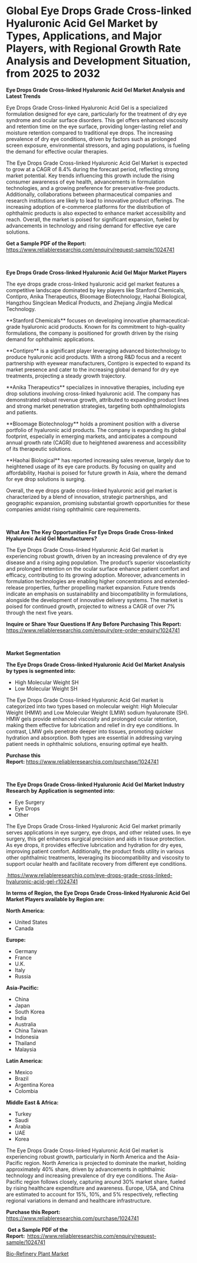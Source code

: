 <p><h1>Global Eye Drops Grade Cross-linked Hyaluronic Acid Gel Market by Types, Applications, and Major Players, with Regional Growth Rate Analysis and Development Situation, from 2025 to 2032</h1></p><p><strong>Eye Drops Grade Cross-linked Hyaluronic Acid Gel Market Analysis and Latest Trends</strong></p>
<p><p>Eye Drops Grade Cross-linked Hyaluronic Acid Gel is a specialized formulation designed for eye care, particularly for the treatment of dry eye syndrome and ocular surface disorders. This gel offers enhanced viscosity and retention time on the eye surface, providing longer-lasting relief and moisture retention compared to traditional eye drops. The increasing prevalence of dry eye conditions, driven by factors such as prolonged screen exposure, environmental stressors, and aging populations, is fueling the demand for effective ocular therapies.</p><p>The Eye Drops Grade Cross-linked Hyaluronic Acid Gel Market is expected to grow at a CAGR of 8.4% during the forecast period, reflecting strong market potential. Key trends influencing this growth include the rising consumer awareness of eye health, advancements in formulation technologies, and a growing preference for preservative-free products. Additionally, collaborations between pharmaceutical companies and research institutions are likely to lead to innovative product offerings. The increasing adoption of e-commerce platforms for the distribution of ophthalmic products is also expected to enhance market accessibility and reach. Overall, the market is poised for significant expansion, fueled by advancements in technology and rising demand for effective eye care solutions.</p></p>
<p><strong>Get a Sample PDF of the Report:&nbsp;</strong> <a href="https://www.reliableresearchiq.com/enquiry/request-sample/1024741?utm_campaign=1159&utm_medium=2&utm_source=Github&utm_content=ia&utm_term=01022025&utm_id=eye-drops-grade-cross-linked-hyaluronic-acid-gel">https://www.reliableresearchiq.com/enquiry/request-sample/1024741</a></p>
<p>&nbsp;</p>
<p><strong>Eye Drops Grade Cross-linked Hyaluronic Acid Gel Major Market Players</strong></p>
<p><p>The eye drops grade cross-linked hyaluronic acid gel market features a competitive landscape dominated by key players like Stanford Chemicals, Contipro, Anika Therapeutics, Bloomage Biotechnology, Haohai Biological, Hangzhou Singclean Medical Products, and Zhejiang Jingjia Medical Technology.</p><p>**Stanford Chemicals** focuses on developing innovative pharmaceutical-grade hyaluronic acid products. Known for its commitment to high-quality formulations, the company is positioned for growth driven by the rising demand for ophthalmic applications.</p><p>**Contipro** is a significant player leveraging advanced biotechnology to produce hyaluronic acid products. With a strong R&D focus and a recent partnership with eyewear manufacturers, Contipro is expected to expand its market presence and cater to the increasing global demand for dry eye treatments, projecting a steady growth trajectory.</p><p>**Anika Therapeutics** specializes in innovative therapies, including eye drop solutions involving cross-linked hyaluronic acid. The company has demonstrated robust revenue growth, attributed to expanding product lines and strong market penetration strategies, targeting both ophthalmologists and patients.</p><p>**Bloomage Biotechnology** holds a prominent position with a diverse portfolio of hyaluronic acid products. The company is expanding its global footprint, especially in emerging markets, and anticipates a compound annual growth rate (CAGR) due to heightened awareness and accessibility of its therapeutic solutions.</p><p>**Haohai Biological** has reported increasing sales revenue, largely due to heightened usage of its eye care products. By focusing on quality and affordability, Haohai is poised for future growth in Asia, where the demand for eye drop solutions is surging.</p><p>Overall, the eye drops grade cross-linked hyaluronic acid gel market is characterized by a blend of innovation, strategic partnerships, and geographic expansion, promising substantial growth opportunities for these companies amidst rising ophthalmic care requirements.</p></p>
<p>&nbsp;</p>
<p><strong>What Are The Key Opportunities For Eye Drops Grade Cross-linked Hyaluronic Acid Gel Manufacturers?</strong></p>
<p><p>The Eye Drops Grade Cross-linked Hyaluronic Acid Gel market is experiencing robust growth, driven by an increasing prevalence of dry eye disease and a rising aging population. The product’s superior viscoelasticity and prolonged retention on the ocular surface enhance patient comfort and efficacy, contributing to its growing adoption. Moreover, advancements in formulation technologies are enabling higher concentrations and extended-release properties, further propelling market expansion. Future trends indicate an emphasis on sustainability and biocompatibility in formulations, alongside the development of innovative delivery systems. The market is poised for continued growth, projected to witness a CAGR of over 7% through the next five years.</p></p>
<p><strong>Inquire or Share Your Questions If Any Before Purchasing This Report:</strong> <a href="https://www.reliableresearchiq.com/enquiry/pre-order-enquiry/1024741?utm_campaign=1159&utm_medium=2&utm_source=Github&utm_content=ia&utm_term=01022025&utm_id=eye-drops-grade-cross-linked-hyaluronic-acid-gel">https://www.reliableresearchiq.com/enquiry/pre-order-enquiry/1024741</a></p>
<p>&nbsp;</p>
<p><strong>Market Segmentation</strong></p>
<p><strong>The Eye Drops Grade Cross-linked Hyaluronic Acid Gel Market Analysis by types is segmented into:</strong></p>
<p><ul><li>High Molecular Weight SH</li><li>Low Molecular Weight SH</li></ul></p>
<p><p>The Eye Drops Grade Cross-linked Hyaluronic Acid Gel market is categorized into two types based on molecular weight: High Molecular Weight (HMW) and Low Molecular Weight (LMW) sodium hyaluronate (SH). HMW gels provide enhanced viscosity and prolonged ocular retention, making them effective for lubrication and relief in dry eye conditions. In contrast, LMW gels penetrate deeper into tissues, promoting quicker hydration and absorption. Both types are essential in addressing varying patient needs in ophthalmic solutions, ensuring optimal eye health.</p></p>
<p><strong>Purchase this Report:&nbsp;</strong><a href="https://www.reliableresearchiq.com/purchase/1024741?utm_campaign=1159&utm_medium=2&utm_source=Github&utm_content=ia&utm_term=01022025&utm_id=eye-drops-grade-cross-linked-hyaluronic-acid-gel">https://www.reliableresearchiq.com/purchase/1024741</a></p>
<p>&nbsp;</p>
<p><strong>The Eye Drops Grade Cross-linked Hyaluronic Acid Gel Market Industry Research by Application is segmented into:</strong></p>
<p><ul><li>Eye Surgery</li><li>Eye Drops</li><li>Other</li></ul></p>
<p><p>The Eye Drops Grade Cross-linked Hyaluronic Acid Gel market primarily serves applications in eye surgery, eye drops, and other related uses. In eye surgery, this gel enhances surgical precision and aids in tissue protection. As eye drops, it provides effective lubrication and hydration for dry eyes, improving patient comfort. Additionally, the product finds utility in various other ophthalmic treatments, leveraging its biocompatibility and viscosity to support ocular health and facilitate recovery from different eye conditions.</p></p>
<p><a href="https://www.reliableresearchiq.com/eye-drops-grade-cross-linked-hyaluronic-acid-gel-r1024741?utm_campaign=1159&utm_medium=2&utm_source=Github&utm_content=ia&utm_term=01022025&utm_id=eye-drops-grade-cross-linked-hyaluronic-acid-gel">&nbsp;https://www.reliableresearchiq.com/eye-drops-grade-cross-linked-hyaluronic-acid-gel-r1024741</a></p>
<p><strong>In terms of Region, the Eye Drops Grade Cross-linked Hyaluronic Acid Gel Market Players available by Region are:</strong></p>
<p>
    <p> <strong> North America: </strong>
        <ul>
            <li>United States</li>
            <li>Canada</li>
        </ul>
        </p> 
    <p> <strong> Europe: </strong>
        <ul>
            <li>Germany</li>
            <li>France</li>
            <li>U.K.</li>
            <li>Italy</li>
            <li>Russia</li>
        </ul>
        </p> 
    <p> <strong> Asia-Pacific: </strong>
        <ul>
            <li>China</li>
            <li>Japan</li>
            <li>South Korea</li>
            <li>India</li>
            <li>Australia</li>
            <li>China Taiwan</li>
            <li>Indonesia</li>
            <li>Thailand</li>
            <li>Malaysia</li>
        </ul>
        </p> 
    <p> <strong> Latin America: </strong>
        <ul>
            <li>Mexico</li>
            <li>Brazil</li>
            <li>Argentina Korea</li>
            <li>Colombia</li>
        </ul>
        </p> 
    <p> <strong> Middle East & Africa: </strong>
        <ul>
            <li>Turkey</li>
            <li>Saudi</li>
            <li>Arabia</li>
            <li>UAE</li>
            <li>Korea</li>
        </ul>
    </p>
    </p>
<p><p>The Eye Drops Grade Cross-linked Hyaluronic Acid Gel market is experiencing robust growth, particularly in North America and the Asia-Pacific region. North America is projected to dominate the market, holding approximately 40% share, driven by advancements in ophthalmic technology and increasing prevalence of dry eye conditions. The Asia-Pacific region follows closely, capturing around 30% market share, fueled by rising healthcare expenditure and awareness. Europe, USA, and China are estimated to account for 15%, 10%, and 5% respectively, reflecting regional variations in demand and healthcare infrastructure.</p></p>
<p><strong>Purchase this Report: </strong><a href="https://www.reliableresearchiq.com/purchase/1024741?utm_campaign=1159&utm_medium=2&utm_source=Github&utm_content=ia&utm_term=01022025&utm_id=eye-drops-grade-cross-linked-hyaluronic-acid-gel">https://www.reliableresearchiq.com/purchase/1024741</a></p>
<p>&nbsp;<strong>Get a Sample PDF of the Report:&nbsp;&nbsp;</strong><a href="https://www.reliableresearchiq.com/enquiry/request-sample/1024741?utm_campaign=1159&utm_medium=2&utm_source=Github&utm_content=ia&utm_term=01022025&utm_id=eye-drops-grade-cross-linked-hyaluronic-acid-gel">https://www.reliableresearchiq.com/enquiry/request-sample/1024741</a></p>
<p><strong></strong></p>
<p><p><a href="https://github.com/leyesamilej/Market-Research-Report-List-1/blob/main/bio-refinery-plant-market.md?utm_campaign=1159&utm_medium=2&utm_source=Github&utm_content=ia&utm_term=01022025&utm_id=eye-drops-grade-cross-linked-hyaluronic-acid-gel">Bio-Refinery Plant Market</a></p></p>